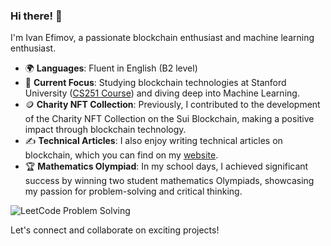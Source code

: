 ### Hi there! 👋

I'm Ivan Efimov, a passionate blockchain enthusiast and machine learning enthusiast.

- 🌍 **Languages**: Fluent in English (B2 level)
- 💼 **Current Focus**: Studying blockchain technologies at Stanford University ([CS251 Course](https://cs251.stanford.edu/syllabus.html)) and diving deep into Machine Learning.
- 🪙 **Charity NFT Collection**: Previously, I contributed to the development of the Charity NFT Collection on the Sui Blockchain, making a positive impact through blockchain technology.
- ✍️ **Technical Articles**: I also enjoy writing technical articles on blockchain, which you can find on my [website](https://your-website-url.com).
- 🏆 **Mathematics Olympiad**: In my school days, I achieved significant success by winning two student mathematics Olympiads, showcasing my passion for problem-solving and critical thinking.

![LeetCode Problem Solving](https://leetcode-badge.chotot.org/your-leetcode-username)

Let's connect and collaborate on exciting projects!
